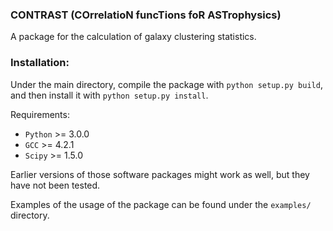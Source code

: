 ### CONTRAST (COrrelatioN funcTions foR ASTrophysics)

A package for the calculation of galaxy clustering statistics. 

### Installation:

Under the main directory, compile the package with `python setup.py build`, and then install it with `python setup.py install`.

Requirements: 
  - `Python` >= 3.0.0
  - `GCC` >= 4.2.1
  - `Scipy` >= 1.5.0

Earlier versions of those software packages might work as well, but they have not been tested.

Examples of the usage of the package can be found under the `examples/` directory.
